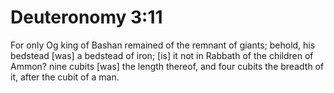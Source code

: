 # Deuteronomy 3:11

For only Og king of Bashan remained of the remnant of giants; behold, his bedstead [was] a bedstead of iron; [is] it not in Rabbath of the children of Ammon? nine cubits [was] the length thereof, and four cubits the breadth of it, after the cubit of a man.